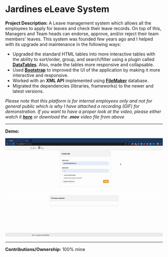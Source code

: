 # Jardines eLeave System

**Project Description:** A Leave management system which allows all the employees to apply for leaves and check their leave records. On top of this, Managers and Team heads can endorse, approve, and/or reject their team members' leaves. This system was founded few years ago and I helped with its upgrade and maintenance in the following ways:

* Upgraded the standard HTML tables into more interactive tables with the ability to sort/order, group, and search/filter using a plugin called **[DataTables](https://datatables.net/)**. Also, made the tables more responsive and collapsable.
* Used **[Bootstrap](https://getbootstrap.com/)** to improved the UI of the application by making it more interactive and responsive.
* Worked with an **XML API** implemented using **[FileMaker](https://www.filemaker.com/)** database.
* Migrated the dependencies (libraries, frameworks) to the newer and latest versions.

*Please note that this platform is for internal employees only and not for general public which is why I have attached a recording (GIF) for demonstration. If you want to have a proper look at the video, please either watch it **[here]()** or download the **.mov** video file from above*

---

**Demo:**

![Screen Recording](https://github.com/Ebbi53/past_projects_demos/blob/master/6.%20eLeave%20system/Screen%20Recording%202020-01-29%20at%204.18.38%20AM.gif)

---

**Contributions/Ownership:** 100% mine

